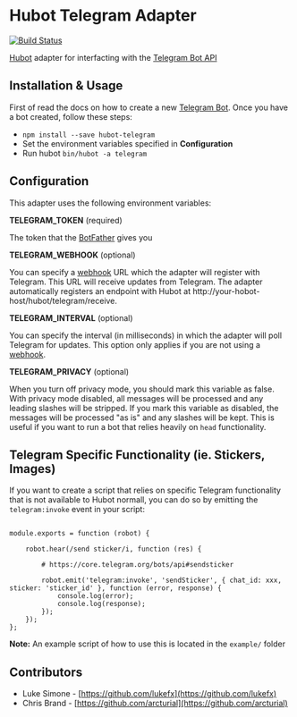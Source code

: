 # Hubot Telegram Adapter

[![Build Status](https://travis-ci.org/lukefx/hubot-telegram.svg?branch=feature-issue-5)](https://travis-ci.org/lukefx/hubot-telegram)

[Hubot](https://hubot.github.com/docs/) adapter for interfacting with the [Telegram Bot API](https://core.telegram.org/bots/api)

## Installation & Usage

First of read the docs on how to create a new [Telegram Bot](https://core.telegram.org/bots#botfather). Once you have a bot created, follow these steps:

* `npm install --save hubot-telegram`
* Set the environment variables specified in **Configuration**
* Run hubot `bin/hubot -a telegram`

## Configuration

This adapter uses the following environment variables:

**TELEGRAM_TOKEN** (required)

The token that the [BotFather](https://core.telegram.org/bots#botfather) gives you

**TELEGRAM_WEBHOOK** (optional)

You can specify a [webhook](https://core.telegram.org/bots/api#setwebhook) URL which the adapter will register with Telegram. This URL will receive updates from Telegram. The adapter automatically registers an endpoint with Hubot at http://your-hobot-host/hubot/telegram/receive.

**TELEGRAM_INTERVAL** (optional)

You can specify the interval (in milliseconds) in which the adapter will poll Telegram for updates. This option only applies if you are not using a [webhook](https://core.telegram.org/bots/api#setwebhook).

**TELEGRAM_PRIVACY** (optional)

When you turn off privacy mode, you should mark this variable as false. With privacy mode disabled, all messages will be processed and any leading slashes will be stripped. If you mark this variable as disabled, the messages will be processed "as is" and any slashes will be kept. This is useful if you want to run a bot that relies heavily on `head` functionality.

## Telegram Specific Functionality (ie. Stickers, Images)

If you want to create a script that relies on specific Telegram functionality that is not available to Hubot normall, you can do so by emitting the `telegram:invoke` event in your script:

``` nodejs

module.exports = function (robot) {

    robot.hear(/send sticker/i, function (res) {

        # https://core.telegram.org/bots/api#sendsticker

        robot.emit('telegram:invoke', 'sendSticker', { chat_id: xxx, sticker: 'sticker_id' }, function (error, response) {
            console.log(error);
            console.log(response);
        });
    });
};

```

**Note:** An example script of how to use this is located in the `example/` folder

## Contributors

* Luke Simone - [https://github.com/lukefx](https://github.com/lukefx)
* Chris Brand - [https://github.com/arcturial](https://github.com/arcturial)